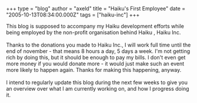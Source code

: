+++
type = "blog"
author = "axeld"
title = "Haiku's First Employee"
date = "2005-10-13T08:34:00.000Z"
tags = ["haiku-inc"]
+++

This blog is supposed to accompany my Haiku development efforts while being employed by the non-profit organisation behind Haiku , Haiku Inc.<br /><br />Thanks to the donations you made to Haiku Inc., I will work full time until the end of november - that means 8 hours a day, 5 days a week. I'm not getting rich by doing this, but it should be enough to pay my bills. I don't even get more money if you would donate more - it would just make such an event more likely to happen again. Thanks for making this happening, anyway.<br /><br />I intend to regularly update this blog during the next few weeks to give you an overview over what I am currently working on, and how I progress doing it.
